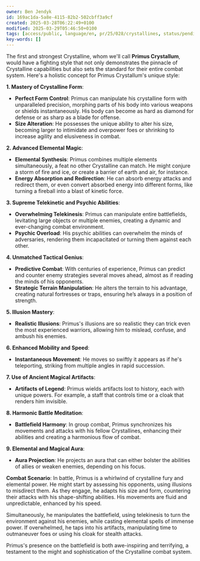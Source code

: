 ```yaml
---
owner: Ben Jendyk
id: 169ac1da-5a8e-4115-82b2-502cbff3a9cf
created: 2025-03-28T06:22:49+0100
modified: 2025-03-29T05:46:50+0100
tags: [access/public, language/en, pr/25/028/crystallines, status/pending]
key-words: []
---
```


The first and strongest Crystalline, whom we'll call **Primus Crystallum**, would have a fighting style that not only demonstrates the pinnacle of Crystalline capabilities but also sets the standard for their entire combat system. Here's a holistic concept for Primus Crystallum's unique style:

**1. Mastery of Crystalline Form**:
   - **Perfect Form Control**: Primus can manipulate his crystalline form with unparalleled precision, morphing parts of his body into various weapons or shields instantaneously. His body can become as hard as diamond for defense or as sharp as a blade for offense.
   - **Size Alteration**: He possesses the unique ability to alter his size, becoming larger to intimidate and overpower foes or shrinking to increase agility and elusiveness in combat.

**2. Advanced Elemental Magic**:
   - **Elemental Synthesis**: Primus combines multiple elements simultaneously, a feat no other Crystalline can match. He might conjure a storm of fire and ice, or create a barrier of earth and air, for instance.
   - **Energy Absorption and Redirection**: He can absorb energy attacks and redirect them, or even convert absorbed energy into different forms, like turning a fireball into a blast of kinetic force.

**3. Supreme Telekinetic and Psychic Abilities**:
   - **Overwhelming Telekinesis**: Primus can manipulate entire battlefields, levitating large objects or multiple enemies, creating a dynamic and ever-changing combat environment.
   - **Psychic Overload**: His psychic abilities can overwhelm the minds of adversaries, rendering them incapacitated or turning them against each other.

**4. Unmatched Tactical Genius**:
   - **Predictive Combat**: With centuries of experience, Primus can predict and counter enemy strategies several moves ahead, almost as if reading the minds of his opponents.
   - **Strategic Terrain Manipulation**: He alters the terrain to his advantage, creating natural fortresses or traps, ensuring he’s always in a position of strength.

**5. Illusion Mastery**:
   - **Realistic Illusions**: Primus's illusions are so realistic they can trick even the most experienced warriors, allowing him to mislead, confuse, and ambush his enemies.

**6. Enhanced Mobility and Speed**:
   - **Instantaneous Movement**: He moves so swiftly it appears as if he's teleporting, striking from multiple angles in rapid succession.

**7. Use of Ancient Magical Artifacts**:
   - **Artifacts of Legend**: Primus wields artifacts lost to history, each with unique powers. For example, a staff that controls time or a cloak that renders him invisible.

**8. Harmonic Battle Meditation**:
   - **Battlefield Harmony**: In group combat, Primus synchronizes his movements and attacks with his fellow Crystallines, enhancing their abilities and creating a harmonious flow of combat.

**9. Elemental and Magical Aura**:
   - **Aura Projection**: He projects an aura that can either bolster the abilities of allies or weaken enemies, depending on his focus.

**Combat Scenario**:
In battle, Primus is a whirlwind of crystalline fury and elemental power. He might start by assessing his opponents, using illusions to misdirect them. As they engage, he adapts his size and form, countering their attacks with his shape-shifting abilities. His movements are fluid and unpredictable, enhanced by his speed.

Simultaneously, he manipulates the battlefield, using telekinesis to turn the environment against his enemies, while casting elemental spells of immense power. If overwhelmed, he taps into his artifacts, manipulating time to outmaneuver foes or using his cloak for stealth attacks.

Primus's presence on the battlefield is both awe-inspiring and terrifying, a testament to the might and sophistication of the Crystalline combat system.